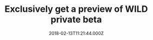 ---
campaign-uuid: "c-38126421-32ec-42b5-b043-a647c038b4f3"
type: "Offer"
category: "Technology"
date: "2018-02-13T11:21:44.000Z"
end-date: "2018-05-31T23:59:00.000Z"
disable-form: false
is_promoted: false
has_entry_page: false
title: "Exclusively get a preview of WILD private beta"
competition-description: "If you are the kind of person who likes to exercise and\
  \ feel great about yourself. You need to get a exclusive preview of WILD private\
  \ beta. WILD is a London-based startup within the latest Entrepreneur First cohort.\
  \ Their mission is to make people act on their bodies. \r\n<p>To enjoy the glow\
  \ of good health, you must exercise... WILD will track your activities to help you\
  \ train more efficiently and avoid injuries. To enjoy the glow of good health, you\
  \ must exercise.</p>\r\n<br/>Click on the link and get involved to enjoy a exclusive\
  \ preview of WILD private beta."
banner-img: "https://assets.expresslyapp.com/asset-12bf5a47-5a23-4fa1-b06e-25d34b7c9f52.jpg"
logo-left-href: "http://www.wildnow.co"
logo-left-image: "https://assets.expresslyapp.com/59ca0c1f-d4d8-42ec-bb87-2faddf771131-thumb.png"
logo-left-title: "WILD"
has-winner: false
---